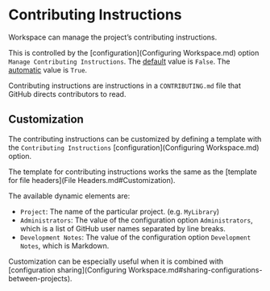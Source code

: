 <!--
 File Headers.md

 This source file is part of the Workspace open source project.
 https://github.com/SDGGiesbrecht/Workspace

 Copyright ©2017 Jeremy David Giesbrecht and the Workspace contributors.

 Soli Deo gloria.

 Licensed under the Apache Licence, Version 2.0.
 See http://www.apache.org/licenses/LICENSE-2.0 for licence information.
 -->

# Contributing Instructions

Workspace can manage the project’s contributing instructions.

This is controlled by the [configuration](Configuring Workspace.md) option `Manage Contributing Instructions`. The [default](Responsibilities.md#default-vs-automatic) value is `False`. The [automatic](Responsibilities.md#default-vs-automatic) value is `True`.

Contributing instructions are instructions in a `CONTRIBUTING.md` file that GitHub directs contributors to read.

## Customization

The contributing instructions can be customized by defining a template with the `Contributing Instructions` [configuration](Configuring Workspace.md) option.

The template for contributing instructions works the same as the [template for file headers](File Headers.md#Customization).

The available dynamic elements are:

- `Project`: The name of the particular project. (e.g. `MyLibrary`)
- `Administrators`: The value of the configuration option `Administrators`, which is a list of GitHub user names separated by line breaks.
- `Development Notes`: The value of the configuration option `Development Notes`, which is Markdown.

Customization can be especially useful when it is combined with [configuration sharing](Configuring Workspace.md#sharing-configurations-between-projects).
